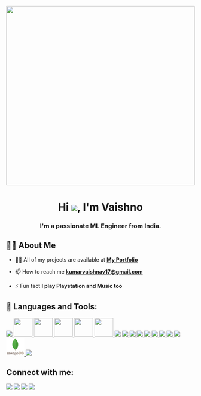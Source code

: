 <a href="#"><img width="100%" height="480px" src="https://www.itronixsolutions.com/wp-content/uploads/2019/11/datascience.gif" /></a>

<h1 align="center">Hi <img src="https://raw.githubusercontent.com/MartinHeinz/MartinHeinz/master/wave.gif" width="30px">, I'm Vaishno </h1>
<h3 align="center">I'm a passionate ML Engineer from India.</h3>


## 🙋‍♂️ About Me



- 👨‍💻 All of my projects are available at **[My Portfolio](https://github.com/Vaishnokmr?tab=repositories)**

- 📫 How to reach me **kumarvaishnav17@gmail.com**

- ⚡ Fun fact **I play Playstation and Music too**

## 🚀 Languages and Tools:

<p align="left"> 
    <a href="https://www.python.org" target="_blank"> <img src="https://img.icons8.com/color/48/000000/python.png"/> </a> 
    <a href="https://pandas.pydata.org" target="_blank"> <img src="https://numfocus.org/wp-content/uploads/2016/07/pandas-logo-300.png" width="50" height="50"/> </a>
    <a href="https://numpy.org" target="_blank"> <img src="https://static.javatpoint.com/tutorial/numpy/images/numpy-tutorial.png" width="50" height="50"/> </a>
    <a href="https://matplotlib.org" target="_blank"> <img src="https://upload.wikimedia.org/wikipedia/commons/thumb/0/01/Created_with_Matplotlib-logo.svg/1024px-Created_with_Matplotlib-logo.svg.png" width="50" height="50"/> </a>
  <a href="https://plotly.com" target="_blank"> <img src="https://cdn-images-1.medium.com/max/200/1*4s68xZ7SUymwwDBn3V97hQ@2x.png" width="50" height="50"/> </a>
  <a href="https://scikit-learn.org/stable/" target="_blank"> <img src="https://img.favpng.com/13/13/20/scikit-learn-python-scikit-image-logo-brand-png-favpng-DiDpZ1ewwNabVHftX6ieU1Wx4.jpg" width="50" height="50"/> </a>
  <a href="https://www.tableau.com" target="_blank"> <img src="https://img.icons8.com/color/48/000000/tableau-software.png"/></a>
  <a href="https://flask.palletsprojects.com/en/2.0.x/" target="_blank"><img src="https://img.icons8.com/ios/50/000000/flask.png"/>
    <a href="https://www.djangoproject.com/" target="_blank"><img src="https://img.icons8.com/color/48/000000/django.png"/>
    <a href="https://www.w3.org/html/" target="_blank"> <img src="https://img.icons8.com/color/48/000000/html-5.png"/> </a> 
    <a href="https://www.w3schools.com/css/" target="_blank"> <img src="https://img.icons8.com/color/48/000000/css3.png"/> </a> 
    <a href="https://getbootstrap.com" target="_blank"> <img src="https://img.icons8.com/color/48/000000/bootstrap.png"/> </a>
    <a href="https://www.heroku.com/" target="_blank"> <img src="https://img.icons8.com/color/48/000000/heroku.png"/> </a>
    <a href="https://developer.mozilla.org/en-US/docs/Web/JavaScript" target="_blank"> <img src="https://img.icons8.com/color/48/000000/javascript.png"/> </a>
    <a style="padding-right:8px;" href="https://www.mysql.com/" target="_blank"> <img src="https://img.icons8.com/fluent/50/000000/mysql-logo.png"/> </a>
    <a href="https://www.mongodb.com/" target="_blank"> <img src="https://raw.githubusercontent.com/devicons/devicon/master/icons/mongodb/mongodb-original-wordmark.svg" alt="mongodb" width="48" height="48"/> </a>   
    <a href="https://git-scm.com/" target="_blank"> <img src="https://img.icons8.com/color/48/000000/git.png"/> </a> 
</p>
 
    

## Connect with me:
<p align="left">

<a href = "https://www.linkedin.com/in/vaishno-kumar"><img src="https://img.icons8.com/fluent/48/000000/linkedin.png"/></a>
<a href = "https://github.com/Vaishnokmr"><img src="https://img.icons8.com/fluent/48/000000/github.png"/></a>
<a href = "https://public.tableau.com/app/profile/vaishno.kumar"><img src="https://img.icons8.com/color/48/000000/tableau-software.png"/></a>
<a href = "https://medium.com/@kumarvaishnav17 "><img src="https://img.icons8.com/fluency/48/000000/medium-logo.png"/></a>

</p>

